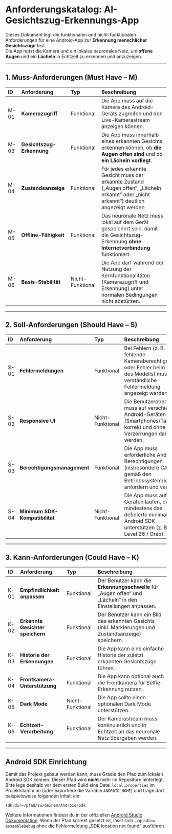 # **Anforderungskatalog: AI-Gesichtszug-Erkennungs-App**

Dieses Dokument legt die funktionalen und nicht-funktionalen Anforderungen für eine Android-App zur **Erkennung menschlicher Gesichtszüge** fest.  
Die App nutzt die Kamera und ein lokales neuronales Netz, um **offene Augen** und ein **Lächeln** in Echtzeit zu erkennen und anzuzeigen.

---

## **1. Muss-Anforderungen (Must Have – M)**

| ID   | Anforderung              | Typ              | Beschreibung |
| :--- | :----------------------- | :-------------- | :----------- |
| M-01 | **Kamerazugriff**        | Funktional      | Die App muss auf die Kamera des Android-Geräts zugreifen und den Live-Kamerastream anzeigen können. |
| M-03 | **Gesichtszug-Erkennung** | Funktional     | Die App muss innerhalb eines erkannten Gesichts erkennen können, ob **die Augen offen sind** und ob **ein Lächeln vorliegt**. |
| M-04 | **Zustandsanzeige**      | Funktional      | Für jedes erkannte Gesicht muss der erkannte Zustand („Augen offen“, „Lächeln erkannt“ oder „nicht erkannt“) deutlich angezeigt werden. |
| M-05 | **Offline-Fähigkeit**    | Funktional      | Das neuronale Netz muss lokal auf dem Gerät gespeichert sein, damit die Gesichtszug-Erkennung **ohne Internetverbindung** funktioniert. |
| M-06 | **Basis-Stabilität**     | Nicht-Funktional | Die App darf während der Nutzung der Kernfunktionalitäten (Kamerazugriff und Erkennung) unter normalen Bedingungen nicht abstürzen. |

---

## **2. Soll-Anforderungen (Should Have – S)**

| ID   | Anforderung              | Typ              | Beschreibung |
| :--- | :----------------------- | :-------------- | :----------- |
| S-01 | **Fehlermeldungen**      | Funktional      | Bei Fehlern (z. B. fehlende Kameraberechtigung oder Fehler beim Laden des Modells) muss eine verständliche Fehlermeldung angezeigt werden. |
| S-02 | **Responsive UI**        | Nicht-Funktional | Die Benutzeroberfläche muss auf verschiedenen Android-Geräten (Smartphones/Tablets) korrekt und ohne Verzerrungen dargestellt werden. |
| S-03 | **Berechtigungsmanagement** | Funktional   | Die App muss erforderliche Android-Berechtigungen (insbesondere CAMERA) gemäß den Betriebssystemrichtlinien anfordern und verwalten. |
| S-04 | **Minimum SDK-Kompatibilität** | Nicht-Funktional | Die App muss auf allen Geräten laufen, die mindestens das definierte minimale Android SDK unterstützen (z. B. API Level 26 / Oreo). |

---

## **3. Kann-Anforderungen (Could Have – K)**

| ID   | Anforderung                 | Typ              | Beschreibung |
| :--- | :-------------------------- | :-------------- | :----------- |
| K-01 | **Empfindlichkeit anpassen** | Funktional      | Der Benutzer kann die **Erkennungsschwelle** für „Augen offen“ und „Lächeln“ in den Einstellungen anpassen. |
| K-02 | **Erkannte Gesichter speichern** | Funktional  | Der Benutzer kann ein Bild des erkannten Gesichts (inkl. Markierungen und Zustandsanzeige) speichern. |
| K-03 | **Historie der Erkennungen** | Funktional     | Die App kann eine einfache Historie der zuletzt erkannten Gesichtszüge führen. |
| K-04 | **Frontkamera-Unterstützung** | Funktional    | Die App kann optional auch die Frontkamera für Selfie-Erkennung nutzen. |
| K-05 | **Dark Mode**              | Nicht-Funktional | Die App sollte einen optionalen Dark Mode unterstützen. |
| K-06 | **Echtzeit-Verarbeitung**  | Funktional      | Der Kamerastream muss kontinuierlich und in Echtzeit an das neuronale Netz übergeben werden. |

---

## Android SDK Einrichtung

Damit das Projekt gebaut werden kann, muss Gradle den Pfad zum lokalen Android SDK kennen. Dieser Pfad wird **nicht** mehr im Repository hinterlegt. Bitte lege deshalb vor dem ersten Build eine Datei `local.properties` im Projektstamm an (oder exportiere die Variable `ANDROID_HOME`) und trage dort beispielsweise folgenden Inhalt ein:

```
sdk.dir=/pfad/zu/deinem/Android/Sdk
```

Weitere Informationen findest du in der offiziellen [Android Studio Dokumentation](https://developer.android.com/studio/intro/update#sdk-manager). Wenn der Pfad korrekt gesetzt ist, lässt sich `./gradlew assembleDebug` ohne die Fehlermeldung „SDK location not found“ ausführen.
